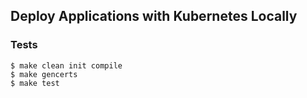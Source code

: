 ## Deploy Applications with Kubernetes Locally

### Tests

```shell
$ make clean init compile
$ make gencerts
$ make test
```
